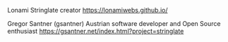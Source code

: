 Lonami
Stringlate creator
https://lonamiwebs.github.io/

Gregor Santner (gsantner)
Austrian software developer and Open Source enthusiast
https://gsantner.net/index.html?project=stringlate


